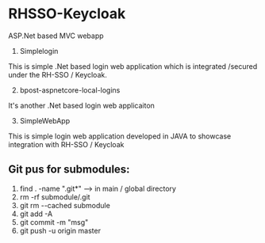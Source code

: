 # RHSSO-Keycloak

ASP.Net based MVC webapp 

1. Simplelogin

This is simple .Net based login web application which is integrated /secured under the RH-SSO / Keycloak.

2. bpost-aspnetcore-local-logins

It's another .Net based login web applicaiton

3. SimpleWebApp

This is simple login web application developed in JAVA to showcase integration with RH-SSO / Keycloak






Git pus for submodules:
-----------------------------

1.  find . -name ".git*" --> in main / global directory
2.  rm -rf submodule/.git
3.  git rm --cached submodule
4.  git add -A
5.  git commit -m "msg"
6. git push -u origin master

